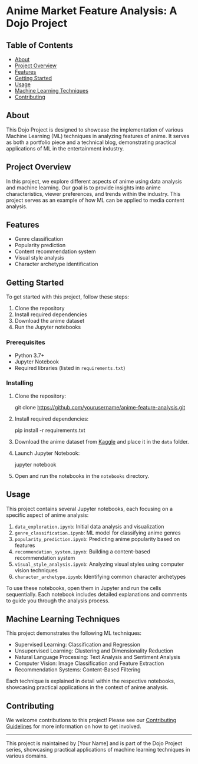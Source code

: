 # Anime Market Feature Analysis: A Dojo Project

## Table of Contents

- [About](#about)
- [Project Overview](#project-overview)
- [Features](#features)
- [Getting Started](#getting-started)
- [Usage](#usage)
- [Machine Learning Techniques](#ml-techniques)
- [Contributing](#contributing)

## About <a name="about"></a>

This Dojo Project is designed to showcase the implementation of various Machine Learning (ML) techniques in analyzing features of anime. It serves as both a portfolio piece and a technical blog, demonstrating practical applications of ML in the entertainment industry.

## Project Overview <a name="project-overview"></a>

In this project, we explore different aspects of anime using data analysis and machine learning. Our goal is to provide insights into anime characteristics, viewer preferences, and trends within the industry. This project serves as an example of how ML can be applied to media content analysis.

## Features <a name="features"></a>

- Genre classification
- Popularity prediction
- Content recommendation system
- Visual style analysis
- Character archetype identification

## Getting Started <a name="getting-started"></a>

To get started with this project, follow these steps:

1. Clone the repository
2. Install required dependencies
3. Download the anime dataset
4. Run the Jupyter notebooks

### Prerequisites

- Python 3.7+
- Jupyter Notebook
- Required libraries (listed in `requirements.txt`)

### Installing

1. Clone the repository:
   
   git clone https://github.com/yourusername/anime-feature-analysis.git
   

2. Install required dependencies:
   
   pip install -r requirements.txt
   

3. Download the anime dataset from [Kaggle](https://www.kaggle.com/CooperUnion/anime-recommendations-database) and place it in the `data` folder.

4. Launch Jupyter Notebook:
   
   jupyter notebook
   

5. Open and run the notebooks in the `notebooks` directory.

## Usage <a name="usage"></a>

This project contains several Jupyter notebooks, each focusing on a specific aspect of anime analysis:

1. `data_exploration.ipynb`: Initial data analysis and visualization
2. `genre_classification.ipynb`: ML model for classifying anime genres
3. `popularity_prediction.ipynb`: Predicting anime popularity based on features
4. `recommendation_system.ipynb`: Building a content-based recommendation system
5. `visual_style_analysis.ipynb`: Analyzing visual styles using computer vision techniques
6. `character_archetype.ipynb`: Identifying common character archetypes

To use these notebooks, open them in Jupyter and run the cells sequentially. Each notebook includes detailed explanations and comments to guide you through the analysis process.

## Machine Learning Techniques <a name="ml-techniques"></a>

This project demonstrates the following ML techniques:

- Supervised Learning: Classification and Regression
- Unsupervised Learning: Clustering and Dimensionality Reduction
- Natural Language Processing: Text Analysis and Sentiment Analysis
- Computer Vision: Image Classification and Feature Extraction
- Recommendation Systems: Content-Based Filtering

Each technique is explained in detail within the respective notebooks, showcasing practical applications in the context of anime analysis.

## Contributing

We welcome contributions to this project! Please see our [Contributing Guidelines](CONTRIBUTING.md) for more information on how to get involved.

---

This project is maintained by [Your Name] and is part of the Dojo Project series, showcasing practical applications of machine learning techniques in various domains.